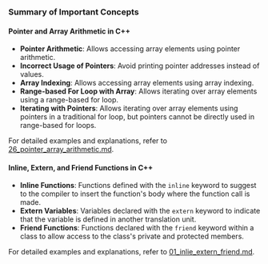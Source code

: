 ### Summary of Important Concepts

#### Pointer and Array Arithmetic in C++
- **Pointer Arithmetic**: Allows accessing array elements using pointer arithmetic.
- **Incorrect Usage of Pointers**: Avoid printing pointer addresses instead of values.
- **Array Indexing**: Allows accessing array elements using array indexing.
- **Range-based For Loop with Array**: Allows iterating over array elements using a range-based for loop.
- **Iterating with Pointers**: Allows iterating over array elements using pointers in a traditional for loop, but pointers cannot be directly used in range-based for loops.

For detailed examples and explanations, refer to [26_pointer_array_arithmetic.md](CPP_Notes/26_pointer_array_arithmetic.md).

#### Inline, Extern, and Friend Functions in C++
- **Inline Functions**: Functions defined with the `inline` keyword to suggest to the compiler to insert the function's body where the function call is made.
- **Extern Variables**: Variables declared with the `extern` keyword to indicate that the variable is defined in another translation unit.
- **Friend Functions**: Functions declared with the `friend` keyword within a class to allow access to the class's private and protected members.

For detailed examples and explanations, refer to [01_inlie_extern_friend.md](CPP_Notes/01_inlie_extern_friend.md).